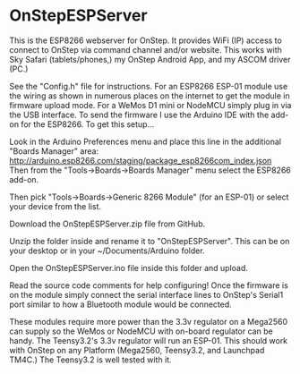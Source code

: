 # OnStepESPServer

This is the ESP8266 webserver for OnStep.  It provides WiFi (IP) access to connect to OnStep via command channel and/or website.  This works with Sky Safari (tablets/phones,) my OnStep Android App, and my ASCOM driver (PC.)

See the "Config.h" file for instructions.
For an ESP8266 ESP-01 module use the wiring as shown in numerous places on the internet to get the module in firmware upload mode.
For a WeMos D1 mini or NodeMCU simply plug in via the USB interface.
To send the firmware I use the Arduino IDE with the add-on for the ESP8266.  To get this setup...

Look in the Arduino Preferences menu and place this line in the additional "Boards Manager" area:
http://arduino.esp8266.com/staging/package_esp8266com_index.json
Then from the "Tools->Boards->Boards Manager" menu select the ESP8266 add-on.

Then pick "Tools->Boards->Generic 8266 Module" (for an ESP-01) or select your device from the list.

Download the OnStepESPServer.zip file from GitHub.

Unzip the folder inside and rename it to "OnStepESPServer". This can be on your desktop or in your ~/Documents/Arduino folder.

Open the OnStepESPServer.ino file inside this folder and upload.


Read the source code comments for help configuring!  Once the firmware is on the module simply connect the serial interface lines to OnStep's Serial1 port similar to how a Bluetooth module would be connected.

These modules require more power than the 3.3v regulator on a Mega2560 can supply so the WeMos or NodeMCU with on-board regulator can be handy.  The Teensy3.2's 3.3v regulator will run an ESP-01.  This should work with OnStep on any Platform (Mega2560, Teensy3.2, and Launchpad TM4C.)  The Teensy3.2 is well tested with it.

